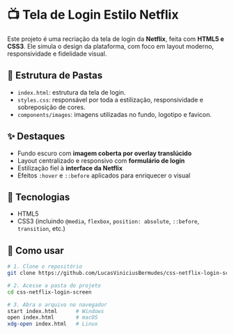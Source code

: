 # 📺 Tela de Login Estilo Netflix

Este projeto é uma recriação da tela de login da **Netflix**, feita com **HTML5 e CSS3**. Ele simula o design da plataforma, com foco em layout moderno, responsividade e fidelidade visual.

## 📁 Estrutura de Pastas

- `index.html`: estrutura da tela de login.
- `styles.css`: responsável por toda a estilização, responsividade e sobreposição de cores.
- `components/images`: imagens utilizadas no fundo, logotipo e favicon.

## ✨ Destaques

- Fundo escuro com **imagem coberta por overlay translúcido**
- Layout centralizado e responsivo com **formulário de login**
- Estilização fiel à **interface da Netflix**
- Efeitos `:hover` e `::before` aplicados para enriquecer o visual

## 🧰 Tecnologias

- HTML5
- CSS3 (incluindo `@media`, `flexbox`, `position: absolute`, `::before`, `transition`, etc.)

## 🚀 Como usar

```bash
# 1. Clone o repositório
git clone https://github.com/LucasViniciusBermudes/css-netflix-login-screen.git

# 2. Acesse a pasta do projeto
cd css-netflix-login-screen

# 3. Abra o arquivo no navegador
start index.html      # Windows
open index.html       # macOS
xdg-open index.html   # Linux
